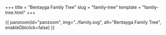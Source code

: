 +++
title = "Bentayga Family Tree"
slug = "family-tree"
template = "family-tree.html"
+++


{{ panzoom(id="panzoom", img="../family.svg", alt="Bentayga Family Tree", enableDblclick=false) }}